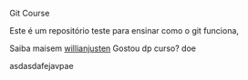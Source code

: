 Git Course

Este é um repositório teste para ensinar como o git funciona,

Saiba maisem [willianjusten](http://teste.com)
Gostou dp curso? doe


asdasdafejavpae
